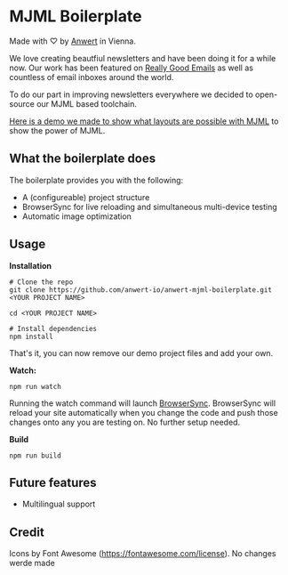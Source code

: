 # MJML Boilerplate
Made with ♡ by [Anwert](https://anwert.io/) in Vienna.


We love creating beautfiul newsletters and have been doing it for a while now. Our work has been featured on [Really Good Emails](https://reallygoodemails.com/emails/getting-the-most-out-of-mindnode-for-ios-3-3/) as well as countless of email inboxes around the world.

To do our part in improving newsletters everywhere we decided to open-source our MJML based toolchain.

[Here is a demo we made to show what layouts are possible with MJML](https://anwert-io.github.io/anwert-mjml-boilerplate/dist/index.html) to show the power of MJML.

## What the boilerplate does
The boilerplate provides you with the following:
* A (configureable) project structure
* BrowserSync for live reloading and simultaneous multi-device testing
* Automatic image optimization

## Usage

**Installation**

```
# Clone the repo
git clone https://github.com/anwert-io/anwert-mjml-boilerplate.git <YOUR PROJECT NAME>

cd <YOUR PROJECT NAME>

# Install dependencies
npm install
```

That's it, you can now remove our demo project files and add your own. 

**Watch:**
```
npm run watch
```

Running the watch command will launch [BrowserSync](https://github.com/BrowserSync/browser-sync). BrowserSync will reload your site automatically when you change the code and push those changes onto any you are testing on. No further setup needed. 

**Build**
```
npm run build
```

## Future features
* Multilingual support 

## Credit
Icons by Font Awesome (https://fontawesome.com/license). No changes werde made
